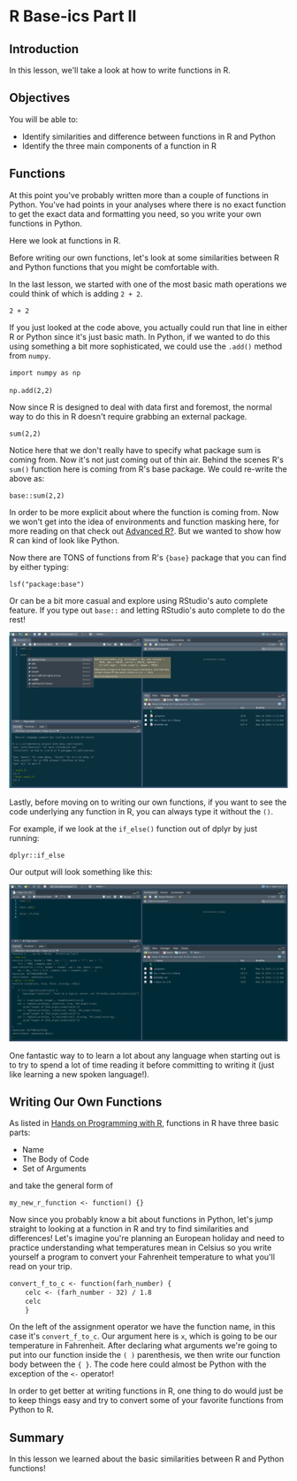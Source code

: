 # R Base-ics Part II  

## Introduction

In this lesson, we'll take a look at how to write functions in R.

## Objectives

You will be able to: 

* Identify similarities and difference between functions in R and Python
* Identify the three main components of a function in R

## Functions

At this point you've probably written more than a couple of functions in Python.
You've had points in your analyses where there is no exact function to get the exact data and formatting you need, so you write your own functions in Python.

Here we look at functions in R.

Before writing our own functions, let's look at some similarities between R and Python functions that you might be comfortable with.

In the last lesson, we started with one of the most basic math operations we could think of which is adding `2 + 2`.

```{r}
2 + 2 
```

If you just looked at the code above, you actually could run that line in either R or Python since it's just basic math.
In Python, if we wanted to do this using something a bit more sophisticated, we could use the `.add()` method from `numpy`.

```{python}
import numpy as np

np.add(2,2)
```

Now since R is designed to deal with data first and foremost, the normal way to do this in R doesn't require grabbing an external package.

```{r}
sum(2,2) 
```

Notice here that we don't really have to specify what package sum is coming from.
Now it's not just coming out of thin air.
Behind the scenes R's `sum()` function here is coming from R's base package.
We could re-write the above as:

```{r}
base::sum(2,2) 
```

In order to be more explicit about where the function is coming from.
Now we won't get into the idea of environments and function masking here, for more reading on that check out [Advanced R?](http://adv-r.had.co.nz/Introduction.html). 
But we wanted to show how R can kind of look like Python.

Now there are TONS of functions from R's `{base}` package that you can find by either typing:

```{r}
lsf("package:base")
```

Or can be a bit more casual and explore using RStudio's auto complete feature.
If you type out `base::` and letting RStudio's auto complete to do the rest! 

<img src="https://raw.githubusercontent.com/learn-co-curriculum/dsc-r-base-ics-2/master/rbase2-1.png">


Lastly, before moving on to writing our own functions, if you want to see the code underlying any function in R, you can always type it without the `()`.

For example, if we look at the `if_else()` function out of dplyr by just running:

```{r}
dplyr::if_else
```

Our output will look something like this:

<img src="https://raw.githubusercontent.com/learn-co-curriculum/dsc-r-base-ics-2/master/rbase2-2.png">

One fantastic way to to learn a lot about any language when starting out is to try to spend a lot of time reading it before committing to writing it (just like learning a new spoken language!).

## Writing Our Own Functions

As listed in [Hands on Programming with R](https://rstudio-education.github.io/hopr/basics.html#functions), functions in R have three basic parts:

* Name
* The Body of Code
* Set of Arguments 

and take the general form of 

```{r}
my_new_r_function <- function() {} 
```

Now since you probably know a bit about functions in Python, let's jump straight to looking at a function in R and try to find similarities and differences!
Let's imagine you're planning an European holiday and need to practice understanding what temperatures mean in Celsius so you write yourself a program to convert your Fahrenheit temperature to what you'll read on your trip.

```{r}
convert_f_to_c <- function(farh_number) {
	celc <- (farh_number - 32) / 1.8
	celc
	}
```

On the left of the assignment operator we have the function name, in this case it's `convert_f_to_c`.
Our argument here is `x`, which is going to be our temperature in Fahrenheit.
After declaring what arguments we're going to put into our function inside the `( )` parenthesis, we then write our function body between the `{ }`.
The code here could almost be Python with the exception of the `<-` operator! 

In order to get better at writing functions in R, one thing to do would just be to keep things easy and try to convert some of your favorite functions from Python to R.

## Summary

In this lesson we learned about the basic similarities between R and Python functions!
